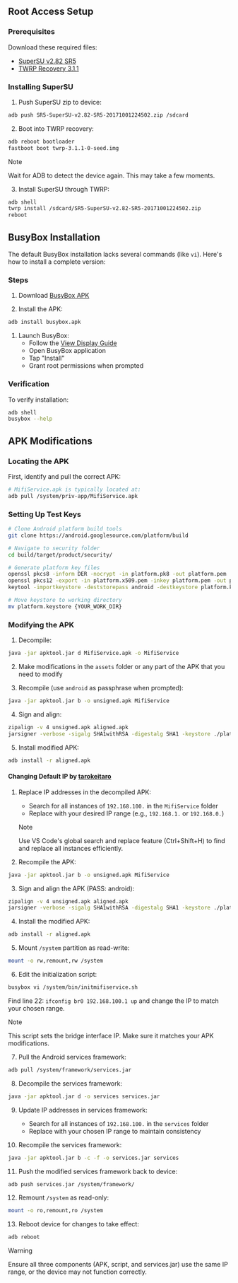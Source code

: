 
## Root Access Setup

### Prerequisites

Download these required files:

- [SuperSU v2.82 SR5](https://github.com/AlienWolfX/UZ801-USB_MODEM/releases/download/rev1/SR5-SuperSU-v2.82-SR5-20171001224502.zip)
- [TWRP Recovery 3.1.1](https://github.com/AlienWolfX/UZ801-USB_MODEM/releases/download/rev1/twrp-3.1.1-0-seed.img)

### Installing SuperSU

1. Push SuperSU zip to device:

```bash
adb push SR5-SuperSU-v2.82-SR5-20171001224502.zip /sdcard
```

2. Boot into TWRP recovery:

```bash
adb reboot bootloader
fastboot boot twrp-3.1.1-0-seed.img
```

> [!NOTE]
> Wait for ADB to detect the device again. This may take a few moments.

3. Install SuperSU through TWRP:

```bash
adb shell
twrp install /sdcard/SR5-SuperSU-v2.82-SR5-20171001224502.zip
reboot
```

## BusyBox Installation

The default BusyBox installation lacks several commands (like `vi`). Here's how to install a complete version:

### Steps

1. Download [BusyBox APK](https://github.com/AlienWolfX/UZ801-USB_MODEM/releases/download/rev1/busybox.apk)

1. Install the APK:

```bash
adb install busybox.apk
```

1. Launch BusyBox:
   - Follow the [View Display Guide](https://github.com/AlienWolfX/UZ801-USB_MODEM?tab=readme-ov-file#view-device-display)
   - Open BusyBox application
   - Tap "Install"
   - Grant root permissions when prompted

### Verification

To verify installation:

```bash
adb shell
busybox --help
```

## APK Modifications

### Locating the APK

First, identify and pull the correct APK:

```bash
# MifiService.apk is typically located at:
adb pull /system/priv-app/MifiService.apk
```

### Setting Up Test Keys

```bash
# Clone Android platform build tools
git clone https://android.googlesource.com/platform/build

# Navigate to security folder
cd build/target/product/security/

# Generate platform key files
openssl pkcs8 -inform DER -nocrypt -in platform.pk8 -out platform.pem
openssl pkcs12 -export -in platform.x509.pem -inkey platform.pem -out platform.p12 -password pass:android -name testkey
keytool -importkeystore -deststorepass android -destkeystore platform.keystore -srckeystore platform.p12 -srcstoretype PKCS12 -srcstorepass android

# Move keystore to working directory
mv platform.keystore {YOUR_WORK_DIR}
```

### Modifying the APK

1. Decompile:

```bash
java -jar apktool.jar d MifiService.apk -o MifiService
```

2. Make modifications in the `assets` folder or any part of the APK that you need to modify

3. Recompile (use `android` as passphrase when prompted):

```bash
java -jar apktool.jar b -o unsigned.apk MifiService
```

4. Sign and align:

```bash
zipalign -v 4 unsigned.apk aligned.apk
jarsigner -verbose -sigalg SHA1withRSA -digestalg SHA1 -keystore ./platform.keystore aligned.apk testkey
```

5. Install modified APK:

```bash
adb install -r aligned.apk
```

#### Changing Default IP by [tarokeitaro](https://github.com/AlienWolfX/UZ801-USB_MODEM/issues/11#issuecomment-2473418269)

1. Replace IP addresses in the decompiled APK:
   - Search for all instances of `192.168.100.` in the `MifiService` folder
   - Replace with your desired IP range (e.g., `192.168.1.` or `192.168.0.`)

   > [!NOTE]
   > Use VS Code's global search and replace feature (Ctrl+Shift+H) to find and replace all instances efficiently.

2. Recompile the APK:

```bash
java -jar apktool.jar b -o unsigned.apk MifiService
```

3. Sign and align the APK (PASS: android):

```bash
zipalign -v 4 unsigned.apk aligned.apk
jarsigner -verbose -sigalg SHA1withRSA -digestalg SHA1 -keystore ./platform.keystore aligned.apk testkey
```

4. Install the modified APK:

```bash
adb install -r aligned.apk
```

5. Mount `/system` partition as read-write:

```bash
mount -o rw,remount,rw /system
```

6. Edit the initialization script:

```bash
busybox vi /system/bin/initmifiservice.sh
```

   Find line 22: `ifconfig br0 192.168.100.1 up` and change the IP to match your chosen range.

   > [!NOTE]
   > This script sets the bridge interface IP. Make sure it matches your APK modifications.

7. Pull the Android services framework:

```bash
adb pull /system/framework/services.jar
```

8. Decompile the services framework:

```bash
java -jar apktool.jar d -o services services.jar
```

9. Update IP addresses in services framework:
    - Search for all instances of `192.168.100.` in the `services` folder
    - Replace with your chosen IP range to maintain consistency

10. Recompile the services framework:

```bash
java -jar apktool.jar b -c -f -o services.jar services
```

11. Push the modified services framework back to device:

```bash
adb push services.jar /system/framework/
```

12. Remount `/system` as read-only:

```bash
mount -o ro,remount,ro /system
```

13. Reboot device for changes to take effect:

```bash
adb reboot
```

> [!WARNING]
> Ensure all three components (APK, script, and services.jar) use the same IP range, or the device may not function correctly.